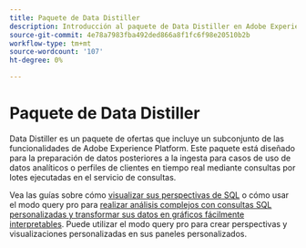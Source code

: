 ```yaml
---
title: Paquete de Data Distiller
description: Introducción al paquete de Data Distiller en Adobe Experience Platform.
source-git-commit: 4e78a7983fba492ded866a8f1fc6f98e20510b2b
workflow-type: tm+mt
source-wordcount: '107'
ht-degree: 0%

---
```


# Paquete de Data Distiller

Data Distiller es un paquete de ofertas que incluye un subconjunto de las funcionalidades de Adobe Experience Platform. Este paquete está diseñado para la preparación de datos posteriores a la ingesta para casos de uso de datos analíticos o perfiles de clientes en tiempo real mediante consultas por lotes ejecutadas en el servicio de consultas.

Vea las guías sobre cómo [visualizar sus perspectivas de SQL](../../dashboards/data-distiller/sql-insights/overview.md) o cómo usar el modo query pro para [realizar análisis complejos con consultas SQL personalizadas y transformar sus datos en gráficos fácilmente interpretables](../../dashboards/data-distiller/query-pro-mode/overview.md). Puede utilizar el modo query pro para crear perspectivas y visualizaciones personalizadas en sus paneles personalizados.

